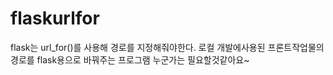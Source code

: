 # flaskurlfor


flask는 url_for()를 사용해 경로를 지정해줘야한다.
로컬 개발에사용된 프론트작업물의 경로를 flask용으로 바꿔주는 프로그램
누군가는 필요할것같아요~
